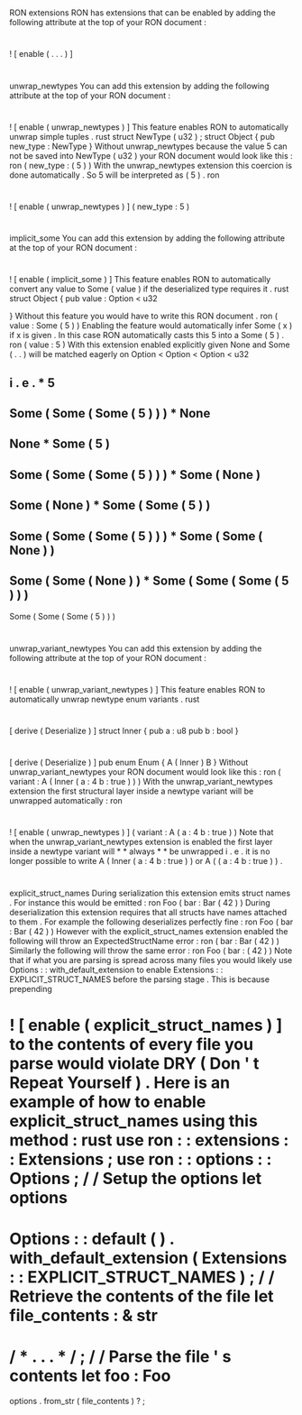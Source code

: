 #
#
RON
extensions
RON
has
extensions
that
can
be
enabled
by
adding
the
following
attribute
at
the
top
of
your
RON
document
:
#
!
[
enable
(
.
.
.
)
]
#
unwrap_newtypes
You
can
add
this
extension
by
adding
the
following
attribute
at
the
top
of
your
RON
document
:
#
!
[
enable
(
unwrap_newtypes
)
]
This
feature
enables
RON
to
automatically
unwrap
simple
tuples
.
rust
struct
NewType
(
u32
)
;
struct
Object
{
pub
new_type
:
NewType
}
Without
unwrap_newtypes
because
the
value
5
can
not
be
saved
into
NewType
(
u32
)
your
RON
document
would
look
like
this
:
ron
(
new_type
:
(
5
)
)
With
the
unwrap_newtypes
extension
this
coercion
is
done
automatically
.
So
5
will
be
interpreted
as
(
5
)
.
ron
#
!
[
enable
(
unwrap_newtypes
)
]
(
new_type
:
5
)
#
implicit_some
You
can
add
this
extension
by
adding
the
following
attribute
at
the
top
of
your
RON
document
:
#
!
[
enable
(
implicit_some
)
]
This
feature
enables
RON
to
automatically
convert
any
value
to
Some
(
value
)
if
the
deserialized
type
requires
it
.
rust
struct
Object
{
pub
value
:
Option
<
u32
>
}
Without
this
feature
you
would
have
to
write
this
RON
document
.
ron
(
value
:
Some
(
5
)
)
Enabling
the
feature
would
automatically
infer
Some
(
x
)
if
x
is
given
.
In
this
case
RON
automatically
casts
this
5
into
a
Some
(
5
)
.
ron
(
value
:
5
)
With
this
extension
enabled
explicitly
given
None
and
Some
(
.
.
)
will
be
matched
eagerly
on
Option
<
Option
<
Option
<
u32
>
>
>
i
.
e
.
*
5
-
>
Some
(
Some
(
Some
(
5
)
)
)
*
None
-
>
None
*
Some
(
5
)
-
>
Some
(
Some
(
Some
(
5
)
)
)
*
Some
(
None
)
-
>
Some
(
None
)
*
Some
(
Some
(
5
)
)
-
>
Some
(
Some
(
Some
(
5
)
)
)
*
Some
(
Some
(
None
)
)
-
>
Some
(
Some
(
None
)
)
*
Some
(
Some
(
Some
(
5
)
)
)
-
>
Some
(
Some
(
Some
(
5
)
)
)
#
unwrap_variant_newtypes
You
can
add
this
extension
by
adding
the
following
attribute
at
the
top
of
your
RON
document
:
#
!
[
enable
(
unwrap_variant_newtypes
)
]
This
feature
enables
RON
to
automatically
unwrap
newtype
enum
variants
.
rust
#
[
derive
(
Deserialize
)
]
struct
Inner
{
pub
a
:
u8
pub
b
:
bool
}
#
[
derive
(
Deserialize
)
]
pub
enum
Enum
{
A
(
Inner
)
B
}
Without
unwrap_variant_newtypes
your
RON
document
would
look
like
this
:
ron
(
variant
:
A
(
Inner
(
a
:
4
b
:
true
)
)
)
With
the
unwrap_variant_newtypes
extension
the
first
structural
layer
inside
a
newtype
variant
will
be
unwrapped
automatically
:
ron
#
!
[
enable
(
unwrap_newtypes
)
]
(
variant
:
A
(
a
:
4
b
:
true
)
)
Note
that
when
the
unwrap_variant_newtypes
extension
is
enabled
the
first
layer
inside
a
newtype
variant
will
*
*
always
*
*
be
unwrapped
i
.
e
.
it
is
no
longer
possible
to
write
A
(
Inner
(
a
:
4
b
:
true
)
)
or
A
(
(
a
:
4
b
:
true
)
)
.
#
explicit_struct_names
During
serialization
this
extension
emits
struct
names
.
For
instance
this
would
be
emitted
:
ron
Foo
(
bar
:
Bar
(
42
)
)
During
deserialization
this
extension
requires
that
all
structs
have
names
attached
to
them
.
For
example
the
following
deserializes
perfectly
fine
:
ron
Foo
(
bar
:
Bar
(
42
)
)
However
with
the
explicit_struct_names
extension
enabled
the
following
will
throw
an
ExpectedStructName
error
:
ron
(
bar
:
Bar
(
42
)
)
Similarly
the
following
will
throw
the
same
error
:
ron
Foo
(
bar
:
(
42
)
)
Note
that
if
what
you
are
parsing
is
spread
across
many
files
you
would
likely
use
Options
:
:
with_default_extension
to
enable
Extensions
:
:
EXPLICIT_STRUCT_NAMES
before
the
parsing
stage
.
This
is
because
prepending
#
!
[
enable
(
explicit_struct_names
)
]
to
the
contents
of
every
file
you
parse
would
violate
DRY
(
Don
'
t
Repeat
Yourself
)
.
Here
is
an
example
of
how
to
enable
explicit_struct_names
using
this
method
:
rust
use
ron
:
:
extensions
:
:
Extensions
;
use
ron
:
:
options
:
:
Options
;
/
/
Setup
the
options
let
options
=
Options
:
:
default
(
)
.
with_default_extension
(
Extensions
:
:
EXPLICIT_STRUCT_NAMES
)
;
/
/
Retrieve
the
contents
of
the
file
let
file_contents
:
&
str
=
/
*
.
.
.
*
/
;
/
/
Parse
the
file
'
s
contents
let
foo
:
Foo
=
options
.
from_str
(
file_contents
)
?
;
